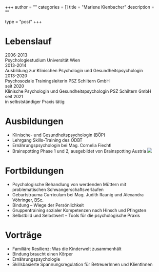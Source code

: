 +++
author = ""
categories = []
title = "Marlene Kienbacher"
description = ""
 
type = "post"
+++


# Lebenslauf

<div class="table">
  <div class="table-row">
    <div class="table-cell">2006-2013</div>
    <div class="table-cell">Psychologiestudium Universität Wien</div>
  </div>
  <div class="table-row">
    <div class="table-cell">2013-2014</div>
    <div class="table-cell">Ausbildung zur Klinischen Psychologin und Gesundheitspsychologin</div>
  </div>
<div class="table-row">
    <div class="table-cell">2013-2020</div>
    <div class="table-cell">Psychosoziale Trainingsleiterin PSZ Schiltern GmbH</div>
  </div>
  <div class="table-row">
    <div class="table-cell">seit 2020</div>
    <div class="table-cell">Klinische Psychologin und Gesundheitspsychologin PSZ Schiltern GmbH</div>
  </div>
  <div class="table-row">
    <div class="table-cell">seit 2021</div>
    <div class="table-cell">in selbstständiger Praxis tätig</div>
  </div>
</div>


# Ausbildungen

* Klinische- und Gesundheitspsychologin (BÖP)
* Lehrgang Skills-Training des ÖDBT
* Ernährungspsychologin bei Mag. Cornelia Fiechtl
* Brainspotting Phase 1 und 2, ausgebildet von Brainspotting Austria [<img src="/img/brainspotting.webp" >](https://brainspottingaustria.com/uber-brainspotting/)

# Fortbildungen

* Psychologische Behandlung von werdenden Müttern mit problematischen Schwangerschaftsverläufen
* Geburtstrauma Curriculum bei Mag. Judith Raunig und Alexandra Vöhringer, BSc.
* Bindung – Wiege der Persönlichkeit
* Gruppentraining sozialer Kompetenzen nach Hinsch und Pfingsten
* Selbstbild und Selbstwert – Tools für die psychologische Praxis

# Vorträge

* Familiäre Resilienz: Was die Kinderwelt zusammenhält
* Bindung braucht einen Körper
* Ernährungspsychologie
* Skillsbasierte Spannungsregulation für BetreuerInnen und KlientInnen

